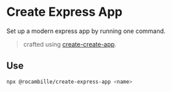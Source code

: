 # Create Express App

Set up a modern express app by running one command.

> crafted using [create-create-app](https://github.com/uetchy/create-create-app).

## Use

```bash
npx @rocambille/create-express-app <name>
```

